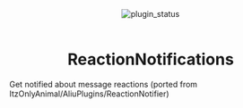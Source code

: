 <div align="center">
	<img alt="plugin_status" src="https://img.shields.io/badge/plugin_status-unfinished-EF9A9A?style=for-the-badge&labelColor=263238" />
</div>
<br/>
<div align="center">
	<h1>ReactionNotifications</h1>
</div>

Get notified about message reactions (ported from ItzOnlyAnimal/AliuPlugins/ReactionNotifier)